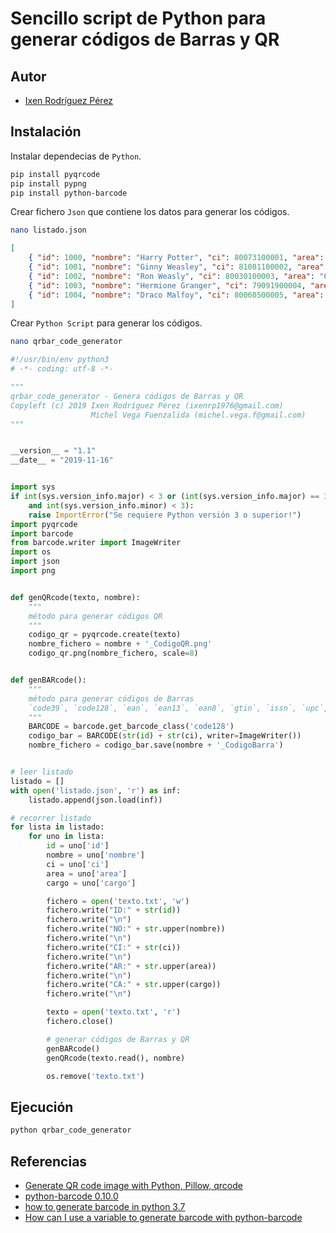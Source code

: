 # Sencillo script de Python para generar códigos de Barras y QR

## Autor
* [Ixen Rodríguez Pérez](ixenrp1976@gmail.com)

## Instalación

Instalar dependecias de `Python`.

```bash
pip install pyqrcode
pip install pypng
pip install python-barcode
```

Crear fichero `Json` que contiene los datos para generar los códigos.

```bash
nano listado.json
```
```json
[
    { "id": 1000, "nombre": "Harry Potter", "ci": 80073100001, "area": "Casa Gryffindor", "cargo": "Auror" },
    { "id": 1001, "nombre": "Ginny Weasley", "ci": 81081100002, "area": "Casa Gryffindor", "cargo": "Profesora Colegio Hogwarts de Magia y Hechicería" },
    { "id": 1002, "nombre": "Ron Weasly", "ci": 80030100003, "area": "Casa Gryffindor", "cargo": "Auror" },
    { "id": 1003, "nombre": "Hermione Granger", "ci": 79091900004, "area": "Casa Gryffindor", "cargo": "Ministra de Magia del Reino Unido de Gran Bretaña e Irlanda del Norte" },
    { "id": 1004, "nombre": "Draco Malfoy", "ci": 80060500005, "area": "Casa Slytherin", "cargo": "Mortífago" }
]
```

Crear `Python Script` para generar los códigos.

```bash
nano qrbar_code_generator
```
```python
#!/usr/bin/env python3
# -*- coding: utf-8 -*-

"""
qrbar_code_generator - Genera códigos de Barras y QR
Copyleft (c) 2019 Ixen Rodríguez Pérez (ixenrp1976@gmail.com)
                  Michel Vega Fuenzalida (michel.vega.f@gmail.com)
"""


__version__ = "1.1"
__date__ = "2019-11-16"


import sys
if int(sys.version_info.major) < 3 or (int(sys.version_info.major) == 3 \
    and int(sys.version_info.minor) < 3):
    raise ImportError("Se requiere Python versión 3 o superior!")
import pyqrcode
import barcode
from barcode.writer import ImageWriter
import os
import json
import png


def genQRcode(texto, nombre):
    """
    método para generar códigos QR
    """
    codigo_qr = pyqrcode.create(texto)
    nombre_fichero = nombre + '_CodigoQR.png'
    codigo_qr.png(nombre_fichero, scale=8)


def genBARcode():
    """
    método para generar códigos de Barras
    `code39`, `code128`, `ean`, `ean13`, `ean8`, `gtin`, `issn`, `upc`, `upca`
    """
    BARCODE = barcode.get_barcode_class('code128')
    codigo_bar = BARCODE(str(id) + str(ci), writer=ImageWriter())
    nombre_fichero = codigo_bar.save(nombre + '_CodigoBarra')


# leer listado
listado = []
with open('listado.json', 'r') as inf:
    listado.append(json.load(inf))

# recorrer listado
for lista in listado:
    for uno in lista:
        id = uno['id']
        nombre = uno['nombre']
        ci = uno['ci']
        area = uno['area']
        cargo = uno['cargo']

        fichero = open('texto.txt', 'w')
        fichero.write("ID:" + str(id))
        fichero.write("\n")
        fichero.write("NO:" + str.upper(nombre))
        fichero.write("\n")
        fichero.write("CI:" + str(ci))
        fichero.write("\n")
        fichero.write("AR:" + str.upper(area))
        fichero.write("\n")
        fichero.write("CA:" + str.upper(cargo))
        fichero.write("\n")

        texto = open('texto.txt', 'r')
        fichero.close()

        # generar códigos de Barras y QR
        genBARcode()
        genQRcode(texto.read(), nombre)

        os.remove('texto.txt')
```

## Ejecución

```bash
python qrbar_code_generator
```

## Referencias

* [Generate QR code image with Python, Pillow, qrcode](https://note.nkmk.me/en/python-pillow-qrcode/)
* [python-barcode 0.10.0](https://pypi.org/project/python-barcode/)
* [how to generate barcode in python 3.7](https://stackoverflow.com/questions/57427243/how-to-generate-barcode-in-python-3-7)
* [How can I use a variable to generate barcode with python-barcode](https://stackoverflow.com/questions/51826802/how-can-i-use-a-variable-to-generate-barcode-with-python-barcode/51826815)


